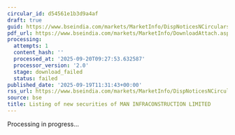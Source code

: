 ```yaml
---
circular_id: d54561e1b3d9a4af
draft: true
guid: https://www.bseindia.com/markets/MarketInfo/DispNoticesNCirculars.aspx?Noticeid={07A28100-2652-4CC6-BFDE-22E356E46F01}&noticeno=20250919-13&dt=09/19/2025&icount=13&totcount=44&flag=0
pdf_url: https://www.bseindia.com/markets/MarketInfo/DownloadAttach.aspx?id=20250919-13&attachedId=
processing:
  attempts: 1
  content_hash: ''
  processed_at: '2025-09-20T09:27:53.632587'
  processor_version: '2.0'
  stage: download_failed
  status: failed
published_date: '2025-09-19T11:31:43+00:00'
rss_url: https://www.bseindia.com/markets/MarketInfo/DispNoticesNCirculars.aspx?Noticeid={07A28100-2652-4CC6-BFDE-22E356E46F01}&noticeno=20250919-13&dt=09/19/2025&icount=13&totcount=44&flag=0
source: bse
title: Listing of new securities of MAN INFRACONSTRUCTION LIMITED
---
```


Processing in progress...